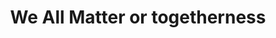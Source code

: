 ---
pid: CH440
title: We All Matter or togetherness
location_transcription: inter City
zipcode: '19132'
outside_phl: 
neighborhood: Strawberry Mansion
age: '56'
age_range: 50-59
instagram: 
image_file_name: CH_440.jpg
proposal_transcription: Police and young Blacks coming together to make a difference.
  To make a show that they matter also. What is happening is that the police need
  education and to spend time around young blacks to see what we go through
topic: African Americans,Philadelphia,Unity,Youth
topic_summary: 0, 0, 0, 0
type: Other No Form
keywords_other: 
credit: Eugene Williams
image_labels: 
twitter: 
facebook: 
permalink: "/monuments/ch440/"
layout: item-page
---